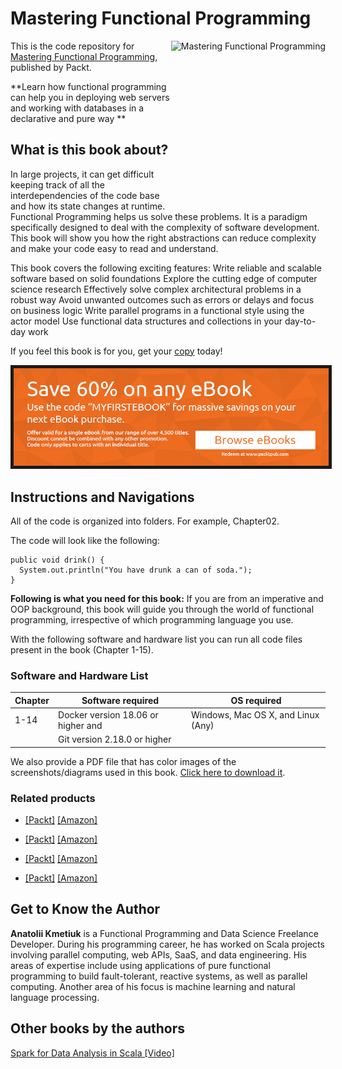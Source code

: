 # Mastering Functional Programming

<a href="https://www.packtpub.com/application-development/mastering-functional-programming?utm_source=github&utm_medium=repository&utm_campaign=9781788620796 "><img src="https://dz13w8afd47il.cloudfront.net/sites/default/files/imagecache/ppv4_main_book_cover/B09145.png" alt="Mastering Functional Programming" height="256px" align="right"></a>

This is the code repository for [Mastering Functional Programming](https://www.packtpub.com/application-development/mastering-functional-programming?utm_source=github&utm_medium=repository&utm_campaign=9781788620796 ), published by Packt.

**Learn how functional programming can help you in deploying web servers and working with databases in a declarative and pure way **

## What is this book about?
In large projects, it can get difficult keeping track of all the interdependencies of the code base and how its state changes at runtime. Functional Programming helps us solve these problems. It is a paradigm specifically designed to deal with the complexity of software development. This book will show you how the right abstractions can reduce complexity and make your code easy to read and understand.

This book covers the following exciting features:
Write reliable and scalable software based on solid foundations 
Explore the cutting edge of computer science research 
Effectively solve complex architectural problems in a robust way 
Avoid unwanted outcomes such as errors or delays and focus on business logic 
Write parallel programs in a functional style using the actor model 
Use functional data structures and collections in your day-to-day work 

If you feel this book is for you, get your [copy](https://www.amazon.com/dp/1788620798) today!

<a href="https://www.packtpub.com/?utm_source=github&utm_medium=banner&utm_campaign=GitHubBanner"><img src="https://raw.githubusercontent.com/PacktPublishing/GitHub/master/GitHub.png" 
alt="https://www.packtpub.com/" border="5" /></a>

## Instructions and Navigations
All of the code is organized into folders. For example, Chapter02.

The code will look like the following:
```
public void drink() {
  System.out.println("You have drunk a can of soda.");
}
```

**Following is what you need for this book:**
If you are from an imperative and OOP background, this book will guide you through the world of functional programming, irrespective of which programming language you use.

With the following software and hardware list you can run all code files present in the book (Chapter 1-15).
### Software and Hardware List
| Chapter  | Software required                   | OS required                        |
| -------- | ------------------------------------| -----------------------------------|
|  1-14    | Docker version 18.06 or higher and  | Windows, Mac OS X, and Linux (Any) |
|          |  Git version 2.18.0 or higher       |                                    |


We also provide a PDF file that has color images of the screenshots/diagrams used in this book. [Click here to download it](https://www.packtpub.com/sites/default/files/downloads/MasteringFunctionalProgramming_ColorImages.pdf).

### Related products
*  [[Packt]](https://www.packtpub.com/application-development/scala-reactive-programming?utm_source=github&utm_medium=repository&utm_campaign=) [[Amazon]](https://www.amazon.com/dp/B073FR5T8F)

*  [[Packt]](https://www.packtpub.com/application-development/modern-scala-projects?utm_source=github&utm_medium=repository&utm_campaign=) [[Amazon]](https://www.amazon.com/dp/B07FDBHZ7V)

*  [[Packt]]() [[Amazon]](https://www.amazon.com/dp/)

*  [[Packt]]() [[Amazon]](https://www.amazon.com/dp/)

## Get to Know the Author
**Anatolii Kmetiuk**
is a Functional Programming and Data Science Freelance Developer. During his programming career, he has worked on Scala projects involving parallel computing, web APIs, SaaS, and data engineering. His areas of expertise include using applications of pure functional programming to build fault-tolerant, reactive systems, as well as parallel computing. Another area of his focus is machine learning and natural language processing.

## Other books by the authors
[Spark for Data Analysis in Scala [Video]](https://www.packtpub.com/big-data-and-business-intelligence/spark-data-analysis-scala-video?utm_source=github&utm_medium=repository&utm_campaign=9781787281165 )

[](https://www.packtpub.com/application-development/advanced-techniques-data-analysis-scala-video?utm_source=github&utm_medium=repository&utm_campaign=)

[]()

[]()

[]()


